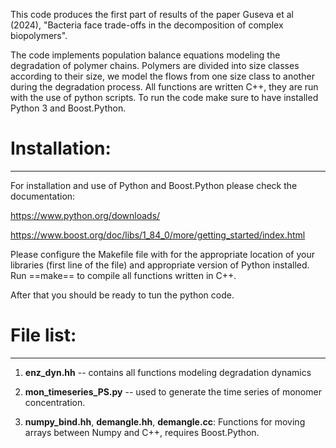 This code produces the first part of results of the paper Guseva et al (2024),
"Bacteria face trade-offs in the decomposition of complex biopolymers". 

The code implements population balance equations modeling the degradation of
polymer chains. Polymers are divided into size classes according to their size,
we model the flows from one size class to another during the degradation
process. All functions are written C++, they are run with the use of python
scripts. To run the code make sure to have installed Python 3 and Boost.Python.


# Installation:
---------------

For installation and use of Python and Boost.Python please check the
documentation:

https://www.python.org/downloads/

https://www.boost.org/doc/libs/1_84_0/more/getting_started/index.html

Please configure the Makefile file with for the appropriate location of your
libraries (first line of the file) and appropriate version of Python installed.
Run ==make== to compile all functions written in C++. 

After that you should be ready to tun the python code.


# File list:
------------

1. **enz_dyn.hh** -- contains all functions modeling degradation dynamics

2. **mon_timeseries_PS.py** -- used to generate the time series of monomer concentration.

3. **numpy_bind.hh**, **demangle.hh**, **demangle.cc**: Functions for moving
   arrays between Numpy and C++, requires Boost.Python.

